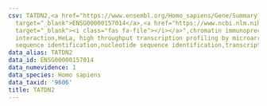 ```yaml
---
csv: TATDN2,<a href="https://www.ensembl.org/Homo_sapiens/Gene/Summary?db=core;g=ENSG00000157014"
  target="_blank">ENSG00000157014</a>,<a href="https://www.ncbi.nlm.nih.gov/pubmed/17216044"
  target="_blank"><i class="fas fa-file"></i></a>",chromatin immunoprecipitation assay,direct
  interaction,HeLa, high throughput transcription profiling by microarray,nucleotide
  sequence identification,nucleotide sequence identification,transcriptional regulation,
data_alias: TATDN2
data_id: ENSG00000157014
data_numevidence: 1
data_species: Homo sapiens
data_taxid: '9606'
title: TATDN2
---
```

